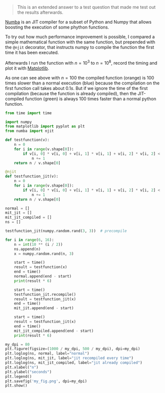 >This is an extended answer to a test question that made me test out the results afterwards.

[Numba](https://numba.pydata.org/) is an JIT compiler for a subset of Python and Numpy that allows boosting the execution of some phython functions.

To try out how much performance improvement is possible, I compared a simple mathematical function with the same function, but prepended with the `@njit` decorator, that instructs numpy to compile the function the first time it has been executed.

Afterwards I run the function with $`n=10^3`$ to $`n=10^8`$, record the timing and plot it with [Matplotlib](https://matplotlib.org/).

As one can see above with $`n=100`$ the compiled function (orange) is 100 times slower than a normal execution (blue) because the compilation on the first function call takes about $`0.1s`$. But if we ignore the time of the first compilation (because the function is already compiled), then the JIT-compiled function (green) is always 100 times faster than a normal python function.

```python
from time import time

import numpy
from matplotlib import pyplot as plt
from numba import njit

def testfunction(v):
    n = 0
    for i in range(v.shape[0]):
        if v[i, 0] * v[i, 0] + v[i, 1] * v[i, 1] + v[i, 2] * v[i, 2] < 1:
            n += 1
    return n / v.shape[0]

@njit
def testfunction_jit(v):
    n = 0
    for i in range(v.shape[0]):
        if v[i, 0] * v[i, 0] + v[i, 1] * v[i, 1] + v[i, 2] * v[i, 2] < 1:
            n += 1
    return n / v.shape[0]

normal = []
mit_jit = []
mit_jit_compiled = []
ns = []

testfunction_jit(numpy.random.rand(3, 3))  # precompile

for i in range(6, 16):
    n = int(10 ** (i / 2))
    ns.append(n)
    x = numpy.random.rand(n, 3)

    start = time()
    result = testfunction(x)
    end = time()
    normal.append(end - start)
    print(result * 6)

    start = time()
    testfunction_jit.recompile()
    result = testfunction_jit(x)
    end = time()
    mit_jit.append(end - start)

    start = time()
    result = testfunction_jit(x)
    end = time()
    mit_jit_compiled.append(end - start)
    print(result * 6)

my_dpi = 80
plt.figure(figsize=(1000 / my_dpi, 500 / my_dpi), dpi=my_dpi)
plt.loglog(ns, normal, label="normal")
plt.loglog(ns, mit_jit, label="jit recompiled every time")
plt.loglog(ns, mit_jit_compiled, label="jit already compiled")
plt.xlabel("n")
plt.ylabel("seconds")
plt.legend()
plt.savefig('my_fig.png', dpi=my_dpi)
plt.show()
```
